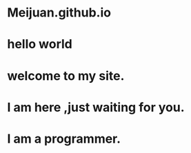 # Meijuan.github.io
# hello world
# welcome to my site.
# I am here ,just waiting for you. 
# I am a programmer.
